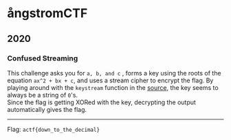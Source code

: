 # ångstromCTF
## 2020
### Confused Streaming

This challenge asks you for `a, b, and c` , forms a key using the roots of the equation `ax^2 + bx + c`, and uses a stream cipher to encrypt the flag.
By playing around with the `keystream` function in the [source](chall.py), the key seems to always be a string of `0`'s.  
Since the flag is getting XORed with the key, decrypting the output automatically gives the flag.

---
Flag: `actf{down_to_the_decimal}`